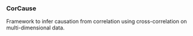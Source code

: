 ### CorCause

Framework to infer causation from correlation using cross-correlation on
multi-dimensional data.